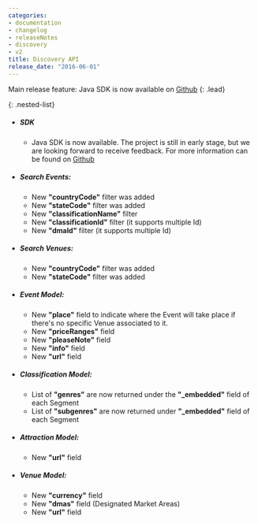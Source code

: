 ```yaml
---
categories:
- documentation
- changelog
- releaseNotes
- discovery
- v2
title: Discovery API
release_date: "2016-06-01"
---
```

Main release feature: Java SDK is now available on [Github](https://github.com/ticketmaster-api/sdk-java)
{: .lead}

{: .nested-list}
+ ##### SDK
  * Java SDK is now available. The project is still in early stage, but we are looking forward to receive feedback. For more information can be found on [Github](https://github.com/ticketmaster-api/sdk-java)
+ ##### Search Events:
  *	New **"countryCode"** filter was added
  *	New **"stateCode"** filter was added
  *	New **"classificationName"** filter
  *	New **"classificationId"** filter (it supports multiple Id)
  *	New **"dmaId"** filter (it supports multiple Id)
+ ##### Search Venues:
  *	New **"countryCode"** filter was added
  *	New **"stateCode"** filter was added
+ ##### Event Model:
  *	New **"place"** field to indicate where the Event will take place if there's no specific Venue associated to it.
  *	New **"priceRanges"** field
  *	New **"pleaseNote"** field
  *	New **"info"** field
  *	New **"url"** field
+ ##### Classification Model:
  *	List of **"genres"** are now returned under the **"_embedded"** field of each Segment
  *	List of **"subgenres"** are now returned under **"_embedded"** field of each Segment
+ ##### Attraction Model:
  *	New **"url"** field
+ ##### Venue Model:
  *	New **"currency"** field
  *	New **"dmas"** field (Designated Market Areas)
  *	New **"url"** field

